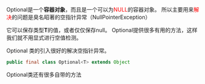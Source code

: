 
Optional是一个**容器对象**，而且是一个可以为<font color="#ff0000">NULL</font>的容器对象。
所以主要用来<font color="#ff0000">解决</font>的问题是臭名昭著的空指针异常（NullPointerException）

它可以保存类型**T**的值，或者仅仅保存null。
Optional提供很多有用的方法，这样我们就不用显式进行空值检测。

Optional 类的引入很好的解决空指针异常。

```java
public final class Optional<T> extends Object

```


Optional类还有很多自带的方法
